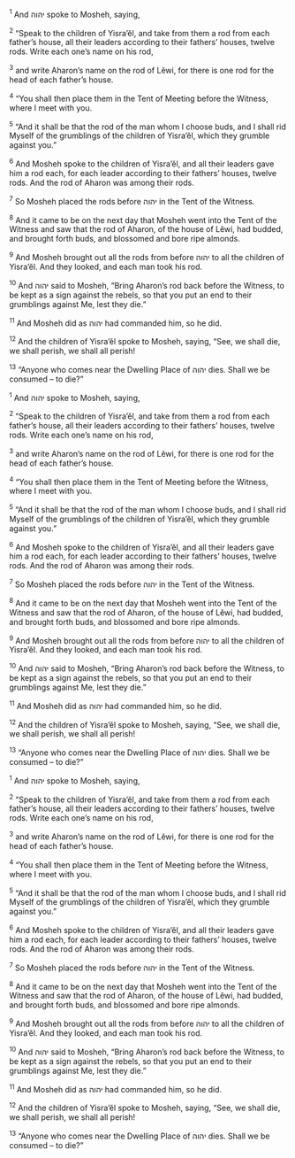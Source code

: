 <sup>1</sup> And יהוה spoke to Mosheh, saying,

<sup>2</sup> “Speak to the children of Yisra’ĕl, and take from them a rod from each father’s house, all their leaders according to their fathers’ houses, twelve rods. Write each one’s name on his rod,

<sup>3</sup> and write Aharon’s name on the rod of Lĕwi, for there is one rod for the head of each father’s house.

<sup>4</sup> “You shall then place them in the Tent of Meeting before the Witness, where I meet with you.

<sup>5</sup> “And it shall be that the rod of the man whom I choose buds, and I shall rid Myself of the grumblings of the children of Yisra’ĕl, which they grumble against you.”

<sup>6</sup> And Mosheh spoke to the children of Yisra’ĕl, and all their leaders gave him a rod each, for each leader according to their fathers’ houses, twelve rods. And the rod of Aharon was among their rods.

<sup>7</sup> So Mosheh placed the rods before יהוה in the Tent of the Witness.

<sup>8</sup> And it came to be on the next day that Mosheh went into the Tent of the Witness and saw that the rod of Aharon, of the house of Lĕwi, had budded, and brought forth buds, and blossomed and bore ripe almonds.

<sup>9</sup> And Mosheh brought out all the rods from before יהוה to all the children of Yisra’ĕl. And they looked, and each man took his rod.

<sup>10</sup> And יהוה said to Mosheh, “Bring Aharon’s rod back before the Witness, to be kept as a sign against the rebels, so that you put an end to their grumblings against Me, lest they die.”

<sup>11</sup> And Mosheh did as יהוה had commanded him, so he did.

<sup>12</sup> And the children of Yisra’ĕl spoke to Mosheh, saying, “See, we shall die, we shall perish, we shall all perish!

<sup>13</sup> “Anyone who comes near the Dwelling Place of יהוה dies. Shall we be consumed – to die?”

<sup>1</sup> And יהוה spoke to Mosheh, saying,

<sup>2</sup> “Speak to the children of Yisra’ĕl, and take from them a rod from each father’s house, all their leaders according to their fathers’ houses, twelve rods. Write each one’s name on his rod,

<sup>3</sup> and write Aharon’s name on the rod of Lĕwi, for there is one rod for the head of each father’s house.

<sup>4</sup> “You shall then place them in the Tent of Meeting before the Witness, where I meet with you.

<sup>5</sup> “And it shall be that the rod of the man whom I choose buds, and I shall rid Myself of the grumblings of the children of Yisra’ĕl, which they grumble against you.”

<sup>6</sup> And Mosheh spoke to the children of Yisra’ĕl, and all their leaders gave him a rod each, for each leader according to their fathers’ houses, twelve rods. And the rod of Aharon was among their rods.

<sup>7</sup> So Mosheh placed the rods before יהוה in the Tent of the Witness.

<sup>8</sup> And it came to be on the next day that Mosheh went into the Tent of the Witness and saw that the rod of Aharon, of the house of Lĕwi, had budded, and brought forth buds, and blossomed and bore ripe almonds.

<sup>9</sup> And Mosheh brought out all the rods from before יהוה to all the children of Yisra’ĕl. And they looked, and each man took his rod.

<sup>10</sup> And יהוה said to Mosheh, “Bring Aharon’s rod back before the Witness, to be kept as a sign against the rebels, so that you put an end to their grumblings against Me, lest they die.”

<sup>11</sup> And Mosheh did as יהוה had commanded him, so he did.

<sup>12</sup> And the children of Yisra’ĕl spoke to Mosheh, saying, “See, we shall die, we shall perish, we shall all perish!

<sup>13</sup> “Anyone who comes near the Dwelling Place of יהוה dies. Shall we be consumed – to die?”

<sup>1</sup> And יהוה spoke to Mosheh, saying,

<sup>2</sup> “Speak to the children of Yisra’ĕl, and take from them a rod from each father’s house, all their leaders according to their fathers’ houses, twelve rods. Write each one’s name on his rod,

<sup>3</sup> and write Aharon’s name on the rod of Lĕwi, for there is one rod for the head of each father’s house.

<sup>4</sup> “You shall then place them in the Tent of Meeting before the Witness, where I meet with you.

<sup>5</sup> “And it shall be that the rod of the man whom I choose buds, and I shall rid Myself of the grumblings of the children of Yisra’ĕl, which they grumble against you.”

<sup>6</sup> And Mosheh spoke to the children of Yisra’ĕl, and all their leaders gave him a rod each, for each leader according to their fathers’ houses, twelve rods. And the rod of Aharon was among their rods.

<sup>7</sup> So Mosheh placed the rods before יהוה in the Tent of the Witness.

<sup>8</sup> And it came to be on the next day that Mosheh went into the Tent of the Witness and saw that the rod of Aharon, of the house of Lĕwi, had budded, and brought forth buds, and blossomed and bore ripe almonds.

<sup>9</sup> And Mosheh brought out all the rods from before יהוה to all the children of Yisra’ĕl. And they looked, and each man took his rod.

<sup>10</sup> And יהוה said to Mosheh, “Bring Aharon’s rod back before the Witness, to be kept as a sign against the rebels, so that you put an end to their grumblings against Me, lest they die.”

<sup>11</sup> And Mosheh did as יהוה had commanded him, so he did.

<sup>12</sup> And the children of Yisra’ĕl spoke to Mosheh, saying, “See, we shall die, we shall perish, we shall all perish!

<sup>13</sup> “Anyone who comes near the Dwelling Place of יהוה dies. Shall we be consumed – to die?”

